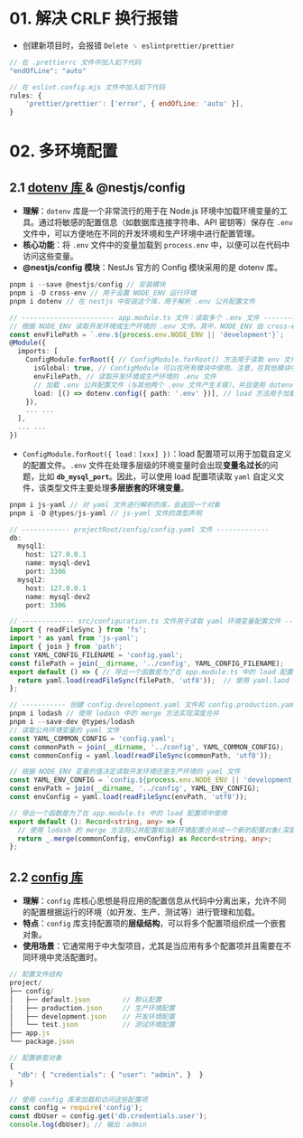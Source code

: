 # 01. 解决 CRLF 换行报错

- 创建新项目时，会报错 `Delete ␍ eslintprettier/prettier`

```js
// 在 .prettierrc 文件中加入如下代码
"endOfLine": "auto"

// 在 eslint.config.mjs 文件中加入如下代码
rules: {
	'prettier/prettier': ['error', { endOfLine: 'auto' }],
}
```

# 02. 多环境配置

## 2.1 [dotenv 库 ](https://www.npmjs.com/package/dotenv) & @nestjs/config

- **理解**：`dotenv` 库是一个非常流行的用于在 Node.js 环境中加载环境变量的工具。通过将敏感的配置信息（如数据库连接字符串、API 密钥等）保存在 `.env` 文件中，可以方便地在不同的开发环境和生产环境中进行配置管理。
- **核心功能**：将 `.env` 文件中的变量加载到 `process.env` 中，以便可以在代码中访问这些变量。
- **@nestjs/config 模块**：NestJs 官方的 Config 模块采用的是 dotenv 库。

```ts
pnpm i --save @nestjs/config // 安装模块
pnpm i -D cross-env // 用于设置 NODE_ENV 运行环境
pnpm i dotenv // 在 nestjs 中安装这个库，用于解析 .env 公共配置文件

// ----------------------- app.module.ts 文件：读取多个 .env 文件 -------------------------
// 根据 NODE_ENV 读取开发环境或生产环境的 .env 文件。其中，NODE_ENV 由 cross-env 库在 package.json 文件中设置。
const envFilePath = `.env.${process.env.NODE_ENV || 'development'}`;
@Module({
  imports: [     
    ConfigModule.forRoot({ // ConfigModule.forRoot() 方法用于读取 env 文件
      isGlobal: true, // ConfigModule 可以在所有模块中使用。注意，在其他模块中使用时需要导入 ConfigService。
      envFilePath, // 读取开发环境或生产环境的 .env 文件
      // 加载 .env 公共配置文件（与其他两个 .env 文件产生关联），并且使用 dotenv 库解析该文件(返回一个对象)。
      load: [() => dotenv.config({ path: '.env' })], // load 方法用于加载自定义的配置文件。
    }),
    ... ...
  ],
  ... ...
})
```

- `ConfigModule.forRoot({ load：[xxx] })`：load 配置项可以用于加载自定义的配置文件。`.env` 文件在处理多层级的环境变量时会出现**变量名过长**的问题，比如 **`db_mysql_port`**。因此，可以使用 load 配置项读取 `yaml` 自定义文件，该类型文件主要处理**多层嵌套的环境变量**。

```ts
pnpm i js-yaml // 对 yaml 文件进行解析的库，会返回一个对象
pnpm i -D @types/js-yaml // js-yaml 文件的类型声明

// ------------ projectRoot/config/config.yaml 文件 -------------
db:
  mysql1:
    host: 127.0.0.1
    name: mysql-dev1
    port: 3306
  mysql2:
    host: 127.0.0.1
    name: mysql-dev2
    port: 3306

// ------------- src/configuration.ts 文件用于读取 yaml 环境变量配置文件 -------------
import { readFileSync } from 'fs';
import * as yaml from 'js-yaml';
import { join } from 'path';
const YAML_CONFIG_FILENAME = 'config.yaml';
const filePath = join(__dirname, '../config', YAML_CONFIG_FILENAME);
export default () => { // 导出一个函数是为了在 app.module.ts 中的 load 配置项中使用 
  return yaml.load(readFileSync(filePath, 'utf8'));  // 使用 yaml.laod 解析 yaml 文件，并返回一个对象
};

// ----------- 创建 config.development.yaml 文件和 config.production.yaml 文件 --------------
pnpm i lodash // 使用 lodash 中的 merge 方法实现深度合并
pnpm i --save-dev @types/lodash 
// 读取公共环境变量的 yaml 文件
const YAML_COMMON_CONFIG = 'config.yaml';
const commonPath = join(__dirname, '../config', YAML_COMMON_CONFIG);
const commonConfig = yaml.load(readFileSync(commonPath, 'utf8'));

// 根据 NODE_ENV 变量的值决定读取开发环境还是生产环境的 yaml 文件
const YAML_ENV_CONFIG = `config.${process.env.NODE_ENV || 'development'}.yaml`;
const envPath = join(__dirname, '../config', YAML_ENV_CONFIG);
const envConfig = yaml.load(readFileSync(envPath, 'utf8'));

// 导出一个函数是为了在 app.module.ts 中的 load 配置项中使用
export default (): Record<string, any> => {
  // 使用 lodash 的 merge 方法将公共配置和当前环境配置合并成一个新的配置对象(深度合并)
  return _.merge(commonConfig, envConfig) as Record<string, any>;
};
```

## 2.2 [config 库](https://www.npmjs.com/package/config)

- **理解**：`config` 库核心思想是将应用的配置信息从代码中分离出来，允许不同的配置根据运行的环境（如开发、生产、测试等）进行管理和加载。
- **特点**：`config` 库支持配置项的**层级结构**，可以将多个配置项组织成一个嵌套对象。
- **使用场景**：它通常用于中大型项目，尤其是当应用有多个配置项并且需要在不同环境中灵活配置时。

```ts
// 配置文件结构
project/
├── config/
│   ├── default.json        // 默认配置
│   ├── production.json     // 生产环境配置
│   ├── development.json    // 开发环境配置
│   └── test.json           // 测试环境配置
├── app.js
└── package.json

// 配置嵌套对象
{
  "db": { "credentials": { "user": "admin", }  }
}

// 使用 config 库来加载和访问这些配置项
const config = require('config'); 
const dbUser = config.get('db.credentials.user');
console.log(dbUser); // 输出：admin
```



